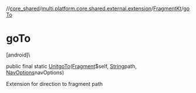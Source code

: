 //[core_shared](../../../index.md)/[multi.platform.core.shared.external.extension](../index.md)/[FragmentKt](index.md)/[goTo](go-to.md)

# goTo

[android]\

public final static [Unit](https://kotlinlang.org/api/latest/jvm/stdlib/kotlin/-unit/index.html)[goTo](go-to.md)([Fragment](https://developer.android.com/reference/kotlin/androidx/fragment/app/Fragment.html)$self, [String](https://developer.android.com/reference/kotlin/java/lang/String.html)path, [NavOptions](https://developer.android.com/reference/kotlin/androidx/navigation/NavOptions.html)navOptions)

Extension for direction to fragment path
